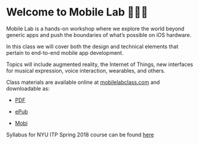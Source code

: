# Welcome to Mobile Lab 👩🏻‍🔬

Mobile Lab is a hands-on workshop where we explore the world beyond generic apps and push the boundaries of what’s possible on iOS hardware.

In this class we will cover both the design and technical elements that pertain to end-to-end mobile app development.

Topics will include augmented reality, the Internet of Things, new interfaces for musical expression, voice interaction, wearables, and others.

Class materials are available online at [mobilelabclass.com](https://www.mobilelabclass.com/) and downloadable as:

* [PDF](https://www.gitbook.com/download/pdf/book/mobilelab/class)

* [ePub](https://www.gitbook.com/download/epub/book/mobilelab/class)

* [Mobi](https://www.gitbook.com/download/epub/book/mobilelab/class)

Syllabus for NYU ITP Spring 2018 course can be found [here](http://mobilelaboratory.s3.amazonaws.com/MobileLabSp2018.pdf)

